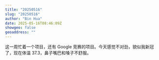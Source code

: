 ```yaml
---
title: "20250516"
slug: "20250516"
author: "Bin Hua"
date: 2025-05-16T08:46:09Z
showgeo: false
geoaddress: ""
---
```


这一周忙着一个项目，还有 Google 竞赛的项目。今天感觉不对劲，貌似我新冠了，现在体温 37.3，鼻子嘴巴和嗓子不舒服。